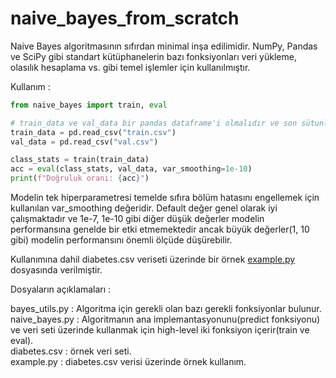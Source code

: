 # naive_bayes_from_scratch

Naive Bayes algoritmasının sıfırdan minimal inşa edilimidir. NumPy, Pandas ve SciPy gibi standart kütüphanelerin bazı fonksiyonları veri yükleme, olasılık hesaplama vs. gibi temel işlemler için kullanılmıştır.

Kullanım :

```python 
from naive_bayes import train, eval

# train_data ve val_data bir pandas dataframe'i olmalıdır ve son sütunlarında label sütunu bulunmalıdır. Labellar 0 ve 1 gibi nümerik değerler veya string olabilir. Algoritma binary veya multiclass prediction yapabilir.
train_data = pd.read_csv("train.csv")
val_data = pd.read_csv("val.csv")

class_stats = train(train_data)
acc = eval(class_stats, val_data, var_smoothing=1e-10)
print(f"Doğruluk oranı: {acc}")
```

Modelin tek hiperparametresi temelde sıfıra bölüm hatasını engellemek için kullanılan var_smoothing değeridir. Default değer genel olarak iyi çalışmaktadır ve 1e-7, 1e-10 gibi diğer düşük değerler modelin performansına genelde bir etki etmemektedir ancak büyük değerler(1, 10 gibi) modelin performansını önemli ölçüde düşürebilir.

Kullanımına dahil diabetes.csv veriseti üzerinde bir örnek [example.py](https://github.com/baranbingol1/naive_bayes_from_scratch/blob/main/example.py) dosyasında verilmiştir.

Dosyaların açıklamaları :

bayes_utils.py : Algoritma için gerekli olan bazı gerekli fonksiyonlar bulunur.\
naive_bayes.py : Algoritmanın ana implemantasyonunu(predict fonksiyonu) ve veri seti üzerinde kullanmak için high-level iki fonksiyon içerir(train ve eval).\
diabetes.csv : örnek veri seti.\
example.py : diabetes.csv verisi üzerinde örnek kullanım.
